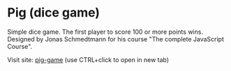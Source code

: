 # Pig (dice game)

Simple dice game. The first player to score 100 or more points wins. Designed by Jonas Schmedtmann for his course "The complete JavaScript Course".

Visit site:
 <a href="https://danogo.github.io/pig-game/" target="_blank">pig-game</a> (use CTRL+click to open in new tab)